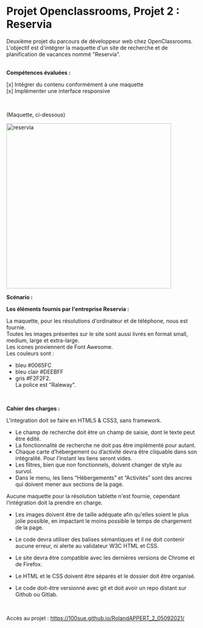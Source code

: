 # Projet Openclassrooms, Projet 2 : Reservia # 
Deuxième projet du parcours de développeur web chez OpenClassrooms.<br>
L'objectif est d'intégrer la maquette d'un site de recherche et de planification de vacances nommé "Reservia".<br>
<br>

<strong>Compétences évaluées :</strong>

[x]  Intégrer du contenu conformément à une maquette<br>
[x]  Implémenter une interface responsive

<br>


(Maquette, ci-dessous)

<img width="432" alt="reservia" src="https://user-images.githubusercontent.com/90606431/136689066-5b6d4144-c507-4b99-823d-7f473aeeb7bd.png">


<strong>Scénario :</strong><br>

<strong>Les éléments fournis par l'entreprise Reservia :</strong><br>

La maquette, pour les résolutions d'ordinateur et de téléphone, nous est fournie.<br>
Toutes les images présentes sur le site sont aussi livrés en format small, medium, large et extra-large.<br>
Les icones proviennent de Font Awesome.<br>
Les couleurs sont :<br>
- bleu #0065FC<br> 
- bleu clair #DEEBFF <br>
- gris #F2F2F2.<br>
La police est "Raleway".<br>

<br>

<strong>Cahier des charges :</strong>

L'integration doit se faire en HTML5 & CSS3, sans framework.<br>

- Le champ de recherche doit être un champ de saisie, dont le texte peut être édité.<br>
- La fonctionnalité de recherche ne doit pas être implémenté pour autant.<br>
- Chaque carte d’hébergement ou d’activité devra être cliquable dans son intégralité. Pour l’instant les liens seront vides.<br>
- Les filtres, bien que non fonctionnels, doivent changer de style au survol.<br>
- Dans le menu, les liens “Hébergements” et “Activités” sont des ancres qui doivent mener aux sections de la page.<br>

Aucune maquette pour la résolution tablette n'est fournie, cependant l'intégration doit la prendre en charge.<br>
- Les images doivent être de taille adéquate afin qu'elles soient le plus jolie possible, en impactant le moins possible le temps de chargement de la page.<br>

- Le code devra utiliser des balises sémantiques et il ne doit contenir aucune erreur, ni alerte au validateur W3C HTML et CSS.<br>
- Le site devra être compatible avec les dernières versions de Chrome et de Firefox.<br>
- Le HTML et le CSS doivent être séparés et le dossier doit être organisé.<br>
- Le code doit-être versionné avec git et doit avoir un repo distant sur Github ou Gitlab.<br>

<br>

Accès au projet : https://100sue.github.io/RolandAPPERT_2_05092021/

